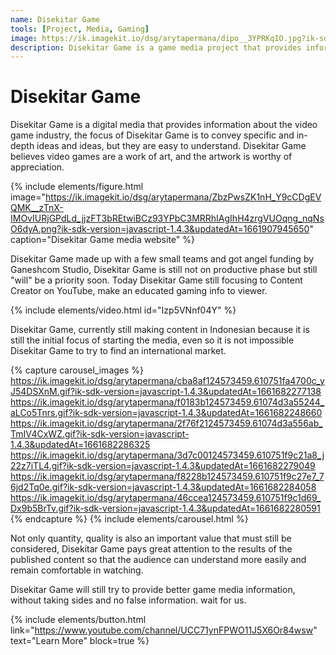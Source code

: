 ```yaml
---
name: Disekitar Game
tools: [Project, Media, Gaming]
image: https://ik.imagekit.io/dsg/arytapermana/dipo__3YPRKqIO.jpg?ik-sdk-version=javascript-1.4.3&updatedAt=1660216071536
description: Disekitar Game is a game media project that provides information in the form of videos or articles.
---
```


# Disekitar Game

Disekitar Game is a digital media that provides information about the video game industry, the focus of Disekitar Game is to convey specific and in-depth ideas and ideas, but they are easy to understand. Disekitar Game believes video games are a work of art, and the artwork is worthy of appreciation.

{% include elements/figure.html image="https://ik.imagekit.io/dsg/arytapermana/ZbzPwsZK1nH_Y9cCDgEVQMK__zTnX-IMOvIURjGPdLd_jjzFT3bREtwiBCz93YPbC3MRRhIAgIhH4zrgVUOqng_nqNsO6dyA.png?ik-sdk-version=javascript-1.4.3&updatedAt=1661907945650" caption="Disekitar Game media website" %}

Disekitar Game made up with a few small teams and got angel funding by Ganeshcom Studio, Disekitar Game is still not on productive phase but still "will" be a priority soon. Today Disekitar Game still focusing to Content Creator on YouTube, make an educated gaming info to viewer.

{% include elements/video.html id="Izp5VNnf04Y" %}

Disekitar Game, currently still making content in Indonesian because it is still the initial focus of starting the media, even so it is not impossible Disekitar Game to try to find an international market.

{% capture carousel_images %}
https://ik.imagekit.io/dsg/arytapermana/cba8af124573459.610751fa4700c_yJ54DSXnM.gif?ik-sdk-version=javascript-1.4.3&updatedAt=1661682277138
https://ik.imagekit.io/dsg/arytapermana/f0183b124573459.61074d3a55244_aLCo5Tnrs.gif?ik-sdk-version=javascript-1.4.3&updatedAt=1661682248660
https://ik.imagekit.io/dsg/arytapermana/2f76f2124573459.61074d3a556ab_TmIV4CxWZ.gif?ik-sdk-version=javascript-1.4.3&updatedAt=1661682286325
https://ik.imagekit.io/dsg/arytapermana/3d7c00124573459.610751f9c21a8_j22z7iTL4.gif?ik-sdk-version=javascript-1.4.3&updatedAt=1661682279049
https://ik.imagekit.io/dsg/arytapermana/f8228b124573459.610751f9c27e7_76jd2Tq0e.gif?ik-sdk-version=javascript-1.4.3&updatedAt=1661682284058
https://ik.imagekit.io/dsg/arytapermana/46ccea124573459.610751f9c1d69_Dx9b5BrTv.gif?ik-sdk-version=javascript-1.4.3&updatedAt=1661682280591
{% endcapture %}
{% include elements/carousel.html %}

Not only quantity, quality is also an important value that must still be considered, Disekitar Game pays great attention to the results of the published content so that the audience can understand more easily and remain comfortable in watching.

Disekitar Game will still try to provide better game media information, without taking sides and no false information. wait for us.

{% include elements/button.html link="https://www.youtube.com/channel/UCC71ynFPWO11J5X6Or84wsw" text="Learn More" block=true %}

